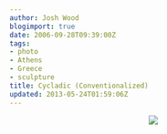 ```yaml
---
author: Josh Wood
blogimport: true
date: 2006-09-28T09:39:00Z
tags:
- photo
- Athens
- Greece
- sculpture
title: Cycladic (Conventionalized)
updated: 2013-05-24T01:59:06Z
---
```


<div class="separator" style="clear: both; text-align: center;"><a href="http://2.bp.blogspot.com/-T0JfClI0WVM/UZ8PsjQf5WI/AAAAAAAAAJU/yKMBkdKGWqI/s1600/cycladicfigure.jpg" imageanchor="1" style="margin-left: 1em; margin-right: 1em;"><img border="0" src="http://2.bp.blogspot.com/-T0JfClI0WVM/UZ8PsjQf5WI/AAAAAAAAAJU/yKMBkdKGWqI/s1600/cycladicfigure.jpg" /></a></div>
